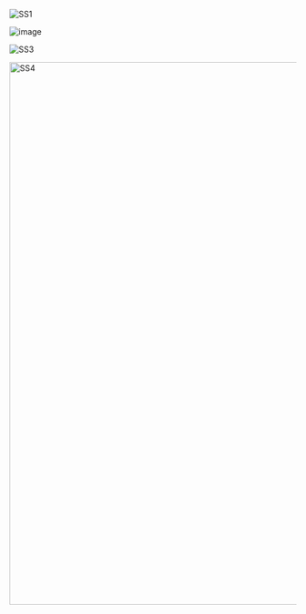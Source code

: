![SS1](https://github.com/nupoorb/AME494598Fall2023/assets/35562572/188d2ada-dfb6-4abc-b698-5a32d6209f8e)

![image](https://github.com/nupoorb/AME494598Fall2023/assets/35562572/858b15f0-cc23-45e4-9a48-8aba1e322f0e)

![SS3](https://github.com/nupoorb/AME494598Fall2023/assets/35562572/5b2cf0c0-b82c-415c-bfc7-ec699723737e)

<img width="953" alt="SS4" src="https://github.com/nupoorb/AME494598Fall2023/assets/35562572/91571914-9c95-4460-8491-2dbcc070425c">
